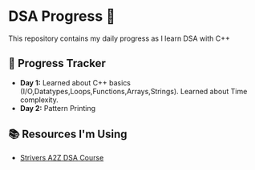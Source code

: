 # DSA Progress 🚀  

This repository contains my daily progress as I learn DSA with C++ 

## 📅 Progress Tracker  
- **Day 1:** Learned about C++ basics (I/O,Datatypes,Loops,Functions,Arrays,Strings). Learned about Time complexity.
- **Day 2:** Pattern Printing

## 📚 Resources I'm Using  

- [Strivers A2Z DSA Course](https://www.youtube.com/playlist?list=PLgUwDviBIf0oF6QL8m22w1hIDC1vJ_BHz)
